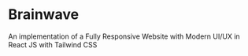 # Brainwave
 An implementation of a Fully Responsive Website with Modern UI/UX in React JS with Tailwind CSS
